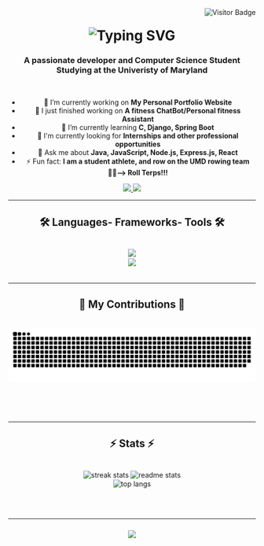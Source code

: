 <img align="right" src="https://visitor-badge.laobi.icu/badge?page_id=Natanel-Solomonov.Natanel-Solomonov" alt="Visitor Badge" />

<h1 align="center">
    <img src="https://readme-typing-svg.demolab.com?font=Righteous&size=35&center=true&vCenter=true&width=500&height=70&duration=4000&lines=Hi+There!+👋;+I'm+Natanel+Solomonov!" alt="Typing SVG" />
</h1>

<h3 align="center">A passionate developer and Computer Science Student Studying at the Univeristy of Maryland</h3>
<br/> 
<div align="center">
  <ul>
    <li>🔭 I’m currently working on <b>My Personal Portfolio Website</b></li>
    <li>🏁 I just finished working on <b>A fitness ChatBot/Personal fitness Assistant</b></li>
    <li>🌱 I’m currently learning <b>C, Django, Spring Boot</b></li>
    <li>👀 I'm currently looking for <b>Internships and other professional opportunities</b></li>
    <li>💬 Ask me about <b>Java, JavaScript, Node.js, Express.js, React</b></li>
    <li>⚡ Fun fact: <b>I am a student athlete, and row on the UMD rowing team 🚣‍♂️--> Roll Terps!!!</b></li>
  </ul>
</div>

<div align="center"> 
  <a href="mailto:natanelsolomonov76@gmail.com"> 
    <img src="https://img.shields.io/badge/Gmail-333333?style=for-the-badge&logo=gmail&logoColor=red" />
  </a>
  <a href="https://www.linkedin.com/in/natanel-solomonov-13a606239/" target="_blank">
    <img src="https://img.shields.io/badge/LinkedIn-0077B5?style=for-the-badge&logo=linkedin&logoColor=white" target="_blank" />
  </a>
</div>

<hr/>

<h2 align="center">🛠️ Languages- Frameworks- Tools 🛠️</h2>
<br/>
<div align="center">
  <img src="https://skillicons.dev/icons?i=react,express,nodejs,html,css,java,python,github" /> <br>
  <img src="https://skillicons.dev/icons?i=javascript,vscode,eclipse,julia,mongodb" />
</div>

<br/>
<hr/>
<div align="center">
  <h2> 🐍  My Contributions 🐍 </h2>
    <br>
    <img alt="snake eating my contributions" src="https://raw.githubusercontent.com/salesp07/salesp07/output/github-contribution-grid-snake.svg" />
  
  <br/><br/><br/>
</div>

<hr/>
<h2 align="center">⚡ Stats ⚡</h2>
<br>
<div align=center>
  <img width=390 src="https://github-readme-streak-stats.herokuapp.com/?user=Natanel-Solomonov&count_private=true&theme=react&border_radius=10" alt="streak stats"/>
  <img width=390 src="https://github-readme-stats.vercel.app/api?username=Natanel-Solomonov&count_private=true&show_icons=true&theme=react&rank_icon=github&border_radius=10" alt="readme stats" />
  <br/>
  <img width=325 align="center" src="https://github-readme-stats.vercel.app/api/top-langs/?username=Natanel-Solomonov&hide=HTML&langs_count=8&layout=compact&theme=react&border_radius=10&size_weight=0.5&count_weight=0.5&exclude_repo=github-readme-stats" alt="top langs" />
</div>

<br/><br/>

<hr/>
<h3 align="center">
  <img src="https://readme-typing-svg.herokuapp.com?font=Righteous&size=25&center=true&vCenter=true&width=500&height=70&duration=4000&lines=Thanks+for+visiting!+✌️;Message+me+on+Linkedin!;I'm+always+down+to+collab+;)" />
</h3>
<br/>

